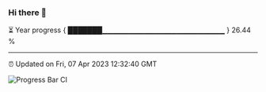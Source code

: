 ### Hi there 👋

⏳ Year progress { ███████▁▁▁▁▁▁▁▁▁▁▁▁▁▁▁▁▁▁▁▁▁▁▁ } 26.44 %

---

⏰ Updated on Fri, 07 Apr 2023 12:32:40 GMT

![Progress Bar CI](https://github.com/ZhaoGui/ZhaoGui/workflows/Progress%20Bar%20CI/badge.svg)
